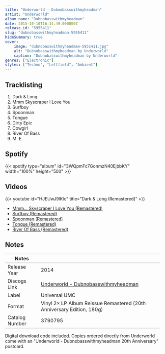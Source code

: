 ```yaml
---
title: "Underworld - Dubnobasswithmyheadman"
artist: "Underworld"
album_name: "Dubnobasswithmyheadman"
date: 2015-10-10T16:14:49.000000Z
release_id: "5955411"
slug: "dubnobasswithmyheadman-5955411"
hideSummary: true
cover:
    image: "dubnobasswithmyheadman-5955411.jpg"
    alt: "Dubnobasswithmyheadman by Underworld"
    caption: "Dubnobasswithmyheadman by Underworld"
genres: ["Electronic"]
styles: ["Techno", "Leftfield", "Ambient"]
---
```


## Tracklisting
1. Dark & Long
2. Mmm Skyscraper I Love You
3. Surfboy
4. Spoonman
5. Tongue
6. Dirty Epic
7. Cowgirl
8. River Of Bass
9. M. E.


## Spotify
{{< spotify type="album" id="3WQpmFc7GonmzN40EjbbKY" width="100%" height="500" >}}



## Videos
{{< youtube id="HJEUwJ9lKlc" title="Dark & Long (Remastered)" >}}
- [Mmm... Skyscraper I Love You (Remastered)](https://www.youtube.com/watch?v=A5sm-c7EIus)
- [Surfboy (Remastered)](https://www.youtube.com/watch?v=PzQ2deV-6mI)
- [Spoonman (Remastered)](https://www.youtube.com/watch?v=s7znayyihGM)
- [Tongue (Remastered)](https://www.youtube.com/watch?v=oIXPcW_6V7k)
- [River Of Bass (Remastered)](https://www.youtube.com/watch?v=OOWEY4MGzM8)

## Notes
| Notes          |             |
| ---------------| ----------- |
| Release Year   | 2014 |
| Discogs Link   | [Underworld - Dubnobasswithmyheadman](https://www.discogs.com/release/5955411-Underworld-Dubnobasswithmyheadman) |
| Label          | Universal UMC |
| Format         | Vinyl 2× LP Album Reissue Remastered (20th Anniversary Edition, 180g) |
| Catalog Number | 3790795 |

Digital download code included.
Copies ordered directly from Underworld come with an "Underworld - Dubnobasswithmyheadman 20th Anniversary" postcard.
